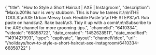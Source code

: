{
    "title": "How to Style a Short Haircut | AXE | Instagroom",
    "description": "Max\u2019s hair is very stubborn. This is how he tames it.\n\nTHE TOOLS:\nAXE Urban Messy Look Flexible Paste \n\nTHE STEPS:\n1. Rub paste on hands\n2. Rake back\n3. Tidy it up with a comb\n\nSubscribe to the AXE channel for more grooming tips.",
    "channelid": "6410334",
    "videoid": "66858722",
    "date_created": "1452628511",
    "date_modified": "1491427993",
    "type": "captivate",
    "layout": "channelVideo",
    "url": "\/holidays\/how-to-style-a-short-haircut-axe-instagroom\/6410334-66858722"
}
